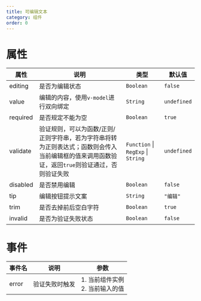 ```yaml
---
title: 可编辑文本
category: 组件
order: 0
---
```


# 属性

| 属性 | 说明 | 类型 | 默认值 |
| --- | --- | --- | --- |
| editing | 是否为编辑状态 | `Boolean` | `false` |
| value | 编辑的内容，使用`v-model`进行双向绑定 | `String` | `undefined` |
| required | 是否规定不能为空 | `Boolean` | `true` |
| validate | 验证规则，可以为函数/正则/正则字符串，若为字符串将转为正则表达式；函数则会传入当前编辑框的值来调用函数验证，返回`true`则验证通过，否则验证失败 | `Function` &#124; `RegExp` &#124; `String` | `undefined` |
| disabled | 是否禁用编辑 | `Boolean` | `false` |
| tip | 编辑按钮提示文案 | `String` | `"编辑"` |
| trim | 是否去掉前后空白字符 | `Boolean` | `true` |
| invalid | 是否为验证失败状态 | `Boolean` | `false` |

# 事件

| 事件名 | 说明 | 参数 |
| --- | --- | --- |
| error | 验证失败时触发 | 1. 当前组件实例 <br /> 2. 当前输入的值 |
